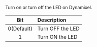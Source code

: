 Turn on or turn off the LED on Dynamixel.

| Bit | Description     |
| :-------------: | :------------- |
|0(Default)|Turn OFF the LED|
|1|Turn ON the LED|
